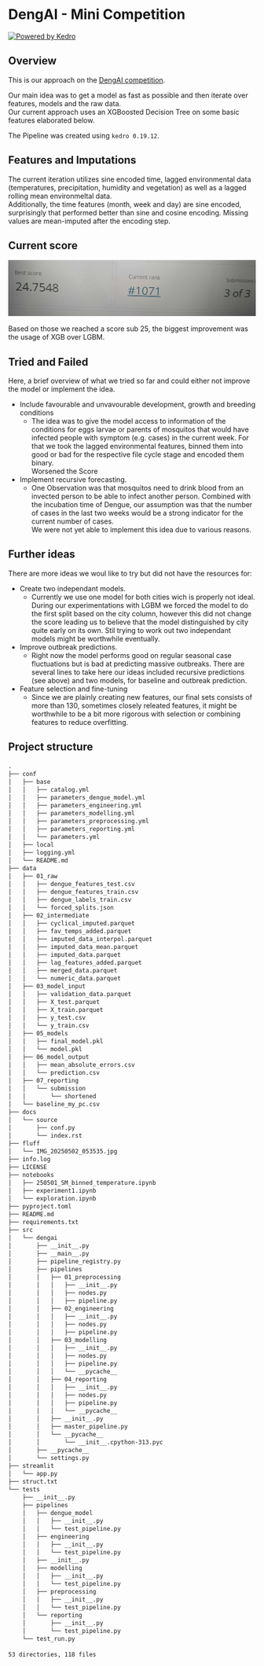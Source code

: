# DengAI - Mini Competition

[![Powered by Kedro](https://img.shields.io/badge/powered_by-kedro-ffc900?logo=kedro)](https://kedro.org)

## Overview

This is our approach on the [DengAI competition](https://www.drivendata.org/competitions/44/dengai-predicting-disease-spread/submissions/).  

Our main idea was to get a model as fast as possible and then iterate over features, models and the raw data.  
Our current approach uses an XGBoosted Decision Tree on some basic features elaborated below.

The Pipeline was created using `kedro 0.19.12`.

## Features and Imputations

The current iteration utilizes sine encoded time, lagged environmental data (temperatures, precipitation, humidity and vegetation) as well as a lagged rolling mean environmeltal data.  
Additionally, the time features (month, week and day) are sine encoded, surprisingly that performed better than sine and cosine encoding. 
Missing values are mean-imputed after the encoding step.

## Current score
![Alt text](fluff/IMG_20250502_053535.jpg)

Based on those we reached a score sub 25, the biggest improvement was the usage of XGB over LGBM.

## Tried and Failed

Here, a brief overview of what we tried so far and could either not improve the model or implement the idea.
- Include favourable and unvavourable development, growth and breeding conditions
    - The idea was to give the model access to information of the conditions for eggs larvae or parents of mosquitos that would have infected people with symptom (e.g. cases) in the current week. For that we took the lagged environmental features, binned them into good or bad for the respective file cycle stage and encoded them binary.  
    Worsened the Score
- Implement recursive forecasting.
    - One Observation was that mosquitos need to drink blood from an invected person to be able to infect another person. Combined with the incubation time of Dengue, our assumption was that the number of cases in the last two weeks would be a strong indicator for the current number of cases.  
    We were not yet able to implement this idea due to various reasons.


## Further ideas

There are more ideas we woul like to try but did not have the resources for:
- Create two independant models.
    - Currently we use one model for both cities wich is properly not ideal. During our experimentations with LGBM we forced the model to do the first split based on the city column, however this did not change the score leading us to believe that the model distinguished by city quite early on its own. Stil trying to work out two independant models might be worthwhile eventually.
- Improve outbreak predictions.
    - Right now the model performs good on regular seasonal case fluctuations but is bad at predicting massive outbreaks. There are several lines to take here our ideas included recursive predictions (see above) and two models, for baseline and outbreak prediction.
- Feature selection and fine-tuning
    - Since we are plainly creating new features, our final sets consists of more than 130, sometimes closely releated features, it might be worthwhile to be a bit more rigorous with selection or combining features to reduce overfitting.


## Project structure

```
.
├── conf
│   ├── base
│   │   ├── catalog.yml
│   │   ├── parameters_dengue_model.yml
│   │   ├── parameters_engineering.yml
│   │   ├── parameters_modelling.yml
│   │   ├── parameters_preprocessing.yml
│   │   ├── parameters_reporting.yml
│   │   └── parameters.yml
│   ├── local
│   ├── logging.yml
│   └── README.md
├── data
│   ├── 01_raw
│   │   ├── dengue_features_test.csv
│   │   ├── dengue_features_train.csv
│   │   ├── dengue_labels_train.csv
│   │   └── forced_splits.json
│   ├── 02_intermediate
│   │   ├── cyclical_imputed.parquet
│   │   ├── fav_temps_added.parquet
│   │   ├── imputed_data_interpol.parquet
│   │   ├── imputed_data_mean.parquet
│   │   ├── imputed_data.parquet
│   │   ├── lag_features_added.parquet
│   │   ├── merged_data.parquet
│   │   └── numeric_data.parquet
│   ├── 03_model_input
│   │   ├── validation_data.parquet
│   │   ├── X_test.parquet
│   │   ├── X_train.parquet
│   │   ├── y_test.csv
│   │   └── y_train.csv
│   ├── 05_models
│   │   ├── final_model.pkl
│   │   └── model.pkl
│   ├── 06_model_output
│   │   ├── mean_absolute_errors.csv
│   │   └── prediction.csv
│   ├── 07_reporting
│   │   └── submission
│   │       └── shortened
│   └── baseline_my_pc.csv
├── docs
│   └── source
│       ├── conf.py
│       └── index.rst
├── fluff
│   └── IMG_20250502_053535.jpg
├── info.log
├── LICENSE
├── notebooks
│   ├── 250501_SM_binned_temperature.ipynb
│   ├── experiment1.ipynb
│   └── exploration.ipynb
├── pyproject.toml
├── README.md
├── requirements.txt
├── src
│   └── dengai
│       ├── __init__.py
│       ├── __main__.py
│       ├── pipeline_registry.py
│       ├── pipelines
│       │   ├── 01_preprocessing
│       │   │   ├── __init__.py
│       │   │   ├── nodes.py
│       │   │   ├── pipeline.py
│       │   ├── 02_engineering
│       │   │   ├── __init__.py
│       │   │   ├── nodes.py
│       │   │   ├── pipeline.py
│       │   ├── 03_modelling
│       │   │   ├── __init__.py
│       │   │   ├── nodes.py
│       │   │   ├── pipeline.py
│       │   │   └── __pycache__
│       │   ├── 04_reporting
│       │   │   ├── __init__.py
│       │   │   ├── nodes.py
│       │   │   ├── pipeline.py
│       │   │   └── __pycache__
│       │   ├── __init__.py
│       │   ├── master_pipeline.py
│       │   └── __pycache__
│       │       └── __init__.cpython-313.pyc
│       ├── __pycache__
│       └── settings.py
├── streamlit
│   └── app.py
├── struct.txt
└── tests
    ├── __init__.py
    ├── pipelines
    │   ├── dengue_model
    │   │   ├── __init__.py
    │   │   └── test_pipeline.py
    │   ├── engineering
    │   │   ├── __init__.py
    │   │   └── test_pipeline.py
    │   ├── __init__.py
    │   ├── modelling
    │   │   ├── __init__.py
    │   │   └── test_pipeline.py
    │   ├── preprocessing
    │   │   ├── __init__.py
    │   │   └── test_pipeline.py
    │   └── reporting
    │       ├── __init__.py
    │       └── test_pipeline.py
    └── test_run.py

53 directories, 118 files
```